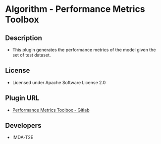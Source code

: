 # Algorithm - Performance Metrics Toolbox

## Description
* This plugin generates the performance metrics of the model given the set of test dataset.

## License
* Licensed under Apache Software License 2.0

## Plugin URL
* [Performance Metrics Toolbox - Gitlab](https://gitlab.com/imda_dsl/t2po/ai-verify/ai-verify-stock-plugins/aiverify.stock.algorithms.performance_metrics_toolbox)

## Developers
* IMDA-T2E